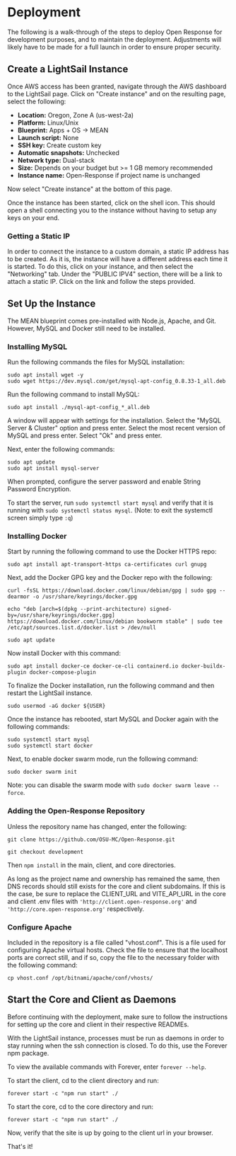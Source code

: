 
# Deployment

The following is a walk-through of the steps to deploy Open Response for development purposes, and to maintain the deployment. Adjustments will likely have to be made for a full launch in order to ensure proper security.

## Create a LightSail Instance

Once AWS access has been granted, navigate through the AWS dashboard to the LightSail page. Click on "Create instance" and on the resulting page, select the following:  
* **Location:** Oregon, Zone A (us-west-2a)  
* **Platform:** Linux/Unix  
* **Blueprint:** Apps + OS &rarr; MEAN  
* **Launch script:** None
* **SSH key:** Create custom key  
* **Automatic snapshots:** Unchecked  
* **Network type:** Dual-stack  
* **Size:** Depends on your budget but >= 1 GB memory recommended  
* **Instance name:** Open-Response if project name is unchanged  

Now select "Create instance" at the bottom of this page.  

Once the instance has been started, click on the shell icon. This should open a shell connecting you to the instance without having to setup any keys on your end.

### Getting a Static IP

In order to connect the instance to a custom domain, a static IP address has to be created. As it is, the instance will have a different address each time it is started. To do this, click on your instance, and then select the "Networking" tab. Under the "PUBLIC IPV4" section, there will be a link to attach a static IP. Click on the link and follow the steps provided.

## Set Up the Instance

The MEAN blueprint comes pre-installed with Node.js, Apache, and Git. However, MySQL and Docker still need to be installed. 

### Installing MySQL

Run the following commands the files for MySQL installation:

```sudo apt install wget -y```  
```sudo wget https://dev.mysql.com/get/mysql-apt-config_0.8.33-1_all.deb```  

Run the following command to install MySQL:

```sudo apt install ./mysql-apt-config_*_all.deb```

A window will appear with settings for the installation. Select the "MySQL Server & Cluster" option and press enter. Select the most recent version of MySQL and press enter. Select "Ok" and press enter.

Next, enter the following commands:

```sudo apt update```  
```sudo apt install mysql-server```  

When prompted, configure the server password and enable String Password Encryption.

To start the server, run ```sudo systemctl start mysql``` and verify that it is running with ```sudo systemctl status mysql```. (Note: to exit the systemctl screen simply type ```:q```)  

### Installing Docker

Start by running the following command to use the Docker HTTPS repo:  

```sudo apt install apt-transport-https ca-certificates curl gnupg```

Next, add the Docker GPG key and the Docker repo with the following:

```curl -fsSL https://download.docker.com/linux/debian/gpg | sudo gpg --dearmor -o /usr/share/keyrings/docker.gpg```    

```echo "deb [arch=$(dpkg --print-architecture) signed-by=/usr/share/keyrings/docker.gpg] https://download.docker.com/linux/debian bookworm stable" | sudo tee /etc/apt/sources.list.d/docker.list > /dev/null```

```sudo apt update```

Now install Docker with this command:

```sudo apt install docker-ce docker-ce-cli containerd.io docker-buildx-plugin docker-compose-plugin```  

To finalize the Docker installation, run the following command and then restart the LightSail instance.

```sudo usermod -aG docker ${USER}```

Once the instance has rebooted, start MySQL and Docker again with the following commands:

```sudo systemctl start mysql```  
```sudo systemctl start docker```

Next, to enable docker swarm mode, run the following command:

```sudo docker swarm init```

Note: you can disable the swarm mode with `sudo docker swarm leave --force`.

### Adding the Open-Response Repository

Unless the repository name has changed, enter the following:

```git clone https://github.com/OSU-MC/Open-Response.git```  

```git checkout development```

Then ```npm install``` in the main, client, and core directories.

As long as the project name and ownership has remained the same, then DNS records should still exists for the core and client subdomains. If this is the case, be sure to replace the CLIENT_URL and VITE_API_URL in the core and client .env files with ```'http://client.open-response.org'``` and ```'http://core.open-response.org'``` respectively.

### Configure Apache

Included in the repository is a file called "vhost.conf". This is a file used for configuring Apache virtual hosts. Check the file to ensure that the localhost ports are correct still, and if so, copy the file to the necessary folder with the following command:

```cp vhost.conf /opt/bitnami/apache/conf/vhosts/```

## Start the Core and Client as Daemons

Before continuing with the deployment, make sure to follow the instructions for setting up the core and client in their respective READMEs.

With the LightSail instance, processes must be run as daemons in order to stay running when the ssh connection is closed. To do this, use the Forever npm package.

To view the available commands with Forever, enter ```forever --help```.

To start the client, cd to the client directory and run:

```forever start -c "npm run start" ./```  

To start the core, cd to the core directory and run:

```forever start -c "npm run start" ./```

Now, verify that the site is up by going to the client url in your browser.

That's it!
